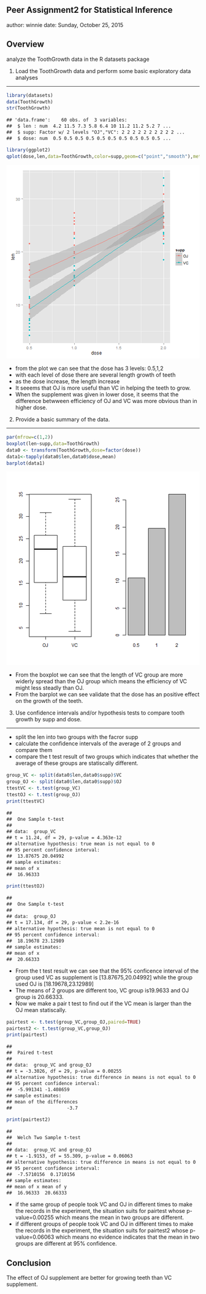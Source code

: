
**Peer Assignment2 for Statistical Inference** 
---  
author: winnie 
date: Sunday, October 25, 2015

Overview  
---  
analyze the ToothGrowth data in the R datasets package  

1. Load the ToothGrowth data and perform some basic exploratory data analyses  
---  

```r
library(datasets)
data(ToothGrowth)
str(ToothGrowth)
```

```
## 'data.frame':	60 obs. of  3 variables:
##  $ len : num  4.2 11.5 7.3 5.8 6.4 10 11.2 11.2 5.2 7 ...
##  $ supp: Factor w/ 2 levels "OJ","VC": 2 2 2 2 2 2 2 2 2 2 ...
##  $ dose: num  0.5 0.5 0.5 0.5 0.5 0.5 0.5 0.5 0.5 0.5 ...
```

```r
library(ggplot2)
qplot(dose,len,data=ToothGrowth,color=supp,geom=c("point","smooth"),method="lm")
```

![plot of chunk unnamed-chunk-1](figure/unnamed-chunk-1-1.png) 

- from the plot we can see that the dose has 3 levels: 0.5,1,2  
- with each level of dose there are several length growth of teeth   
- as the dose increase, the length increase  
- It seeems that OJ is more useful than VC in helping the teeth to grow.
- When the supplement was given in lower dose, it seems that the difference betwween efficiency of OJ and VC was more obvious than in higher dose.  


2. Provide a basic summary of the data.  
---  

```r
par(mfrow=c(1,2))
boxplot(len~supp,data=ToothGrowth)
data0 <- transform(ToothGrowth,dose=factor(dose))
data1<-tapply(data0$len,data0$dose,mean)
barplot(data1)
```

![plot of chunk unnamed-chunk-2](figure/unnamed-chunk-2-1.png) 
- From the boxplot we can see that the length of VC group are more widerly spread than the OJ group which means the efficiency of VC might less steadly than OJ.  
- From the barplot we can see validate that the dose has an positive effect on the growth of the teeth.  

3. Use confidence intervals and/or hypothesis tests to compare tooth growth by supp and dose.  
---  
- split the len into two groups with the facror supp  
- calculate the confidence intervals of the average of 2 groups and compare them  
- compare the t test result of two groups which indicates that whether the average of these groups are statiscally different.  

```r
group_VC <- split(data0$len,data0$supp)$VC
group_OJ <- split(data0$len,data0$supp)$OJ
ttestVC <- t.test(group_VC)
ttestOJ <- t.test(group_OJ)
print(ttestVC)
```

```
## 
## 	One Sample t-test
## 
## data:  group_VC
## t = 11.24, df = 29, p-value = 4.363e-12
## alternative hypothesis: true mean is not equal to 0
## 95 percent confidence interval:
##  13.87675 20.04992
## sample estimates:
## mean of x 
##  16.96333
```

```r
print(ttestOJ)
```

```
## 
## 	One Sample t-test
## 
## data:  group_OJ
## t = 17.134, df = 29, p-value < 2.2e-16
## alternative hypothesis: true mean is not equal to 0
## 95 percent confidence interval:
##  18.19678 23.12989
## sample estimates:
## mean of x 
##  20.66333
```
- From the t test result we can see that the 95% conficence interval of the group used VC as supplement is [13.87675,20.04992] while the group used OJ is [18.19678,23.12989]  
- The means of 2 groups are different too, VC group is19.9633  and OJ group is 20.66333.  
- Now we make a pair t test to find out if the VC mean is larger than the OJ mean statiscally.  

```r
pairtest <- t.test(group_VC,group_OJ,paired=TRUE)
pairtest2 <- t.test(group_VC,group_OJ)
print(pairtest)
```

```
## 
## 	Paired t-test
## 
## data:  group_VC and group_OJ
## t = -3.3026, df = 29, p-value = 0.00255
## alternative hypothesis: true difference in means is not equal to 0
## 95 percent confidence interval:
##  -5.991341 -1.408659
## sample estimates:
## mean of the differences 
##                    -3.7
```

```r
print(pairtest2)
```

```
## 
## 	Welch Two Sample t-test
## 
## data:  group_VC and group_OJ
## t = -1.9153, df = 55.309, p-value = 0.06063
## alternative hypothesis: true difference in means is not equal to 0
## 95 percent confidence interval:
##  -7.5710156  0.1710156
## sample estimates:
## mean of x mean of y 
##  16.96333  20.66333
```
- if the same group of people took VC and OJ in different times to make the records in the experiment, the situation suits for pairtest whose p-value=0.00255 which means the mean in two groups are different.  
- if different groups of people took VC and OJ in different times to make the records in the experiment, the situation suits for pairtest2 whose p-value=0.06063 which means no evidence indicates that the mean in two groups are different at 95% confidence.  

Conclusion  
---  
The effect of OJ supplement are better for growing teeth than VC supplement.

